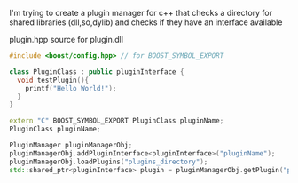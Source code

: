 I'm trying to create a plugin manager for c++ that checks a directory for shared libraries (dll,so,dylib) and checks if they have an interface available

plugin.hpp source for plugin.dll 
```cpp
#include <boost/config.hpp> // for BOOST_SYMBOL_EXPORT

class PluginClass : public pluginInterface {
  void testPlugin(){
    printf("Hello World!");
  }
}

extern "C" BOOST_SYMBOL_EXPORT PluginClass pluginName;
PluginClass pluginName;
```

```cpp
PluginManager pluginManagerObj;
pluginManagerObj.addPluginInterface<pluginInterface>("pluginName");
pluginManagerObj.loadPlugins("plugins_directory");
std::shared_ptr<pluginInterface> plugin = pluginManagerObj.getPlugin("pluginName");
```
